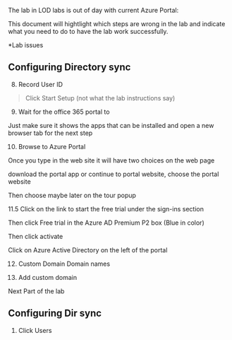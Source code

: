 The lab in LOD labs is out of day with current Azure Portal:

This document will hightlight which steps are wrong in the lab and indicate what you need to do to have the lab work successfully.

*Lab issues

Configuring Directory sync
------------------------

8. Record User ID

>Click Start Setup (not what the lab instructions say)

9. Wait for the office 365 portal to 

Just make sure it shows the apps that can be installed and open a new browser tab for the next step

10. Browse to Azure Portal

Once you type in the web site it will have two choices on the web page 

download the portal app or continue to portal website, choose the portal website

Then choose maybe later on the tour popup

11.5 Click on the link to start the free trial under the sign-ins section

Then click Free trial in the Azure AD Premium P2 box (Blue in color)

Then click activate

Click on Azure Active Directory on the left of the portal

12. Custom Domain Domain names

13. Add custom domain

Next Part of the lab 

Configuring Dir sync
--------------------

1. Click Users

